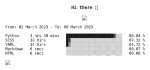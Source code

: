 <h4 align="center"><samp> Hi there 👋  </samp></h4>

<p align="center">
  
  <a href="https://github.com/bznick98">
    <img align="center" src="https://github-readme-stats.vercel.app/api?username=bznick98&&count_private=true&hide=issues,prs,contribs&show_icons=true&theme=gruvbox" />
  </a>
  
  <!--START_SECTION:waka-->

```text
From: 02 March 2023 - To: 09 March 2023

Python     3 hrs 39 mins   █████████████████████▓░░░   86.84 %
SCSS       18 mins         █▓░░░░░░░░░░░░░░░░░░░░░░░   07.32 %
YAML       14 mins         █▒░░░░░░░░░░░░░░░░░░░░░░░   05.72 %
Markdown   0 secs          ░░░░░░░░░░░░░░░░░░░░░░░░░   00.07 %
HTML       0 secs          ░░░░░░░░░░░░░░░░░░░░░░░░░   00.06 %
```

<!--END_SECTION:waka-->
  
 
</p>

![](https://visitor-badge.glitch.me/badge?page_id=bznick98.bznick98)
